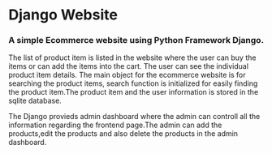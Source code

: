 <h1>Django Website</h1>

<h3> A simple Ecommerce website using Python Framework Django.</h3>
<p> The list of product item is listed in the website where the user can buy the items or can add the items into the cart. The user can see the individual product item details. The main object for the ecommerce website is for searching the product items, search function is initialized for easily finding the product item.The product item and the user information is stored in the sqlite database.</p>

<p> The Django provieds admin dashboard where the admin can controll all the information regarding the frontend page.The admin can add the products,edit the products and also delete the products in the admin dashboard.</p>
